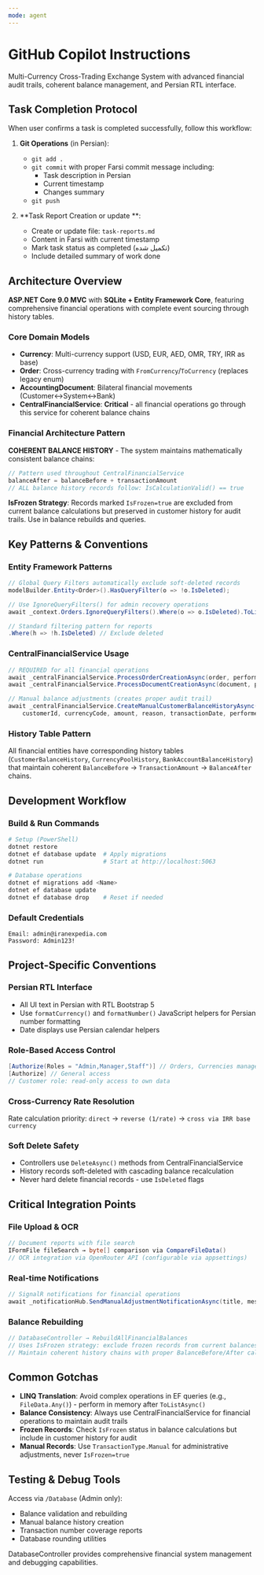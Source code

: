 ```yaml
---
mode: agent
---
```


# GitHub Copilot Instructions

Multi-Currency Cross-Trading Exchange System with advanced financial audit trails, coherent balance management, and Persian RTL interface.

## Task Completion Protocol

When user confirms a task is completed successfully, follow this workflow:

1. **Git Operations** (in Persian):
   - `git add .`
   - `git commit` with proper Farsi commit message including:
     - Task description in Persian
     - Current timestamp
     - Changes summary
   - `git push`

2. **Task Report Creation or update **:
   - Create or update  file: `task-reports.md`
   - Content in Farsi with current timestamp
   - Mark task status as completed (تکمیل شده)
   - Include detailed summary of work done

## Architecture Overview

**ASP.NET Core 9.0 MVC** with **SQLite + Entity Framework Core**, featuring comprehensive financial operations with complete event sourcing through history tables.

### Core Domain Models
- **Currency**: Multi-currency support (USD, EUR, AED, OMR, TRY, IRR as base)
- **Order**: Cross-currency trading with `FromCurrency`/`ToCurrency` (replaces legacy enum)  
- **AccountingDocument**: Bilateral financial movements (Customer↔System↔Bank)
- **CentralFinancialService**: **Critical** - all financial operations go through this service for coherent balance chains

### Financial Architecture Pattern

**COHERENT BALANCE HISTORY** - The system maintains mathematically consistent balance chains:
```cs
// Pattern used throughout CentralFinancialService
balanceAfter = balanceBefore + transactionAmount
// ALL balance history records follow: IsCalculationValid() == true
```

**IsFrozen Strategy**: Records marked `IsFrozen=true` are excluded from current balance calculations but preserved in customer history for audit trails. Use in balance rebuilds and queries.

## Key Patterns & Conventions

### Entity Framework Patterns
```cs
// Global Query Filters automatically exclude soft-deleted records
modelBuilder.Entity<Order>().HasQueryFilter(o => !o.IsDeleted);

// Use IgnoreQueryFilters() for admin recovery operations
await _context.Orders.IgnoreQueryFilters().Where(o => o.IsDeleted).ToListAsync();

// Standard filtering pattern for reports
.Where(h => !h.IsDeleted) // Exclude deleted
```

### CentralFinancialService Usage
```cs
// REQUIRED for all financial operations
await _centralFinancialService.ProcessOrderCreationAsync(order, performedBy);
await _centralFinancialService.ProcessDocumentCreationAsync(document, performedBy);

// Manual balance adjustments (creates proper audit trail)
await _centralFinancialService.CreateManualCustomerBalanceHistoryAsync(
    customerId, currencyCode, amount, reason, transactionDate, performedBy);
```

### History Table Pattern
All financial entities have corresponding history tables (`CustomerBalanceHistory`, `CurrencyPoolHistory`, `BankAccountBalanceHistory`) that maintain coherent `BalanceBefore` → `TransactionAmount` → `BalanceAfter` chains.

## Development Workflow

### Build & Run Commands
```powershell
# Setup (PowerShell)
dotnet restore
dotnet ef database update  # Apply migrations
dotnet run                 # Start at http://localhost:5063

# Database operations  
dotnet ef migrations add <Name>
dotnet ef database update
dotnet ef database drop    # Reset if needed
```

### Default Credentials
```
Email: admin@iranexpedia.com
Password: Admin123!
```

## Project-Specific Conventions

### Persian RTL Interface
- All UI text in Persian with RTL Bootstrap 5
- Use `formatCurrency()` and `formatNumber()` JavaScript helpers for Persian number formatting
- Date displays use Persian calendar helpers

### Role-Based Access Control
```cs
[Authorize(Roles = "Admin,Manager,Staff")] // Orders, Currencies management
[Authorize] // General access
// Customer role: read-only access to own data
```

### Cross-Currency Rate Resolution
Rate calculation priority: `direct` → `reverse (1/rate)` → `cross via IRR base currency`

### Soft Delete Safety
- Controllers use `DeleteAsync()` methods from CentralFinancialService
- History records soft-deleted with cascading balance recalculation
- Never hard delete financial records - use `IsDeleted` flags

## Critical Integration Points

### File Upload & OCR
```cs
// Document reports with file search
IFormFile fileSearch → byte[] comparison via CompareFileData()
// OCR integration via OpenRouter API (configurable via appsettings)
```

### Real-time Notifications
```cs
// SignalR notifications for financial operations
await _notificationHub.SendManualAdjustmentNotificationAsync(title, message, eventType, userId);
```

### Balance Rebuilding
```cs
// DatabaseController → RebuildAllFinancialBalances
// Uses IsFrozen strategy: exclude frozen records from current balances
// Maintain coherent history chains with proper BalanceBefore/After calculations
```

## Common Gotchas

- **LINQ Translation**: Avoid complex operations in EF queries (e.g., `FileData.Any()`) - perform in memory after `ToListAsync()`
- **Balance Consistency**: Always use CentralFinancialService for financial operations to maintain audit trails
- **Frozen Records**: Check `IsFrozen` status in balance calculations but include in customer history for audit
- **Manual Records**: Use `TransactionType.Manual` for administrative adjustments, never `IsFrozen=true`

## Testing & Debug Tools

Access via `/Database` (Admin only):
- Balance validation and rebuilding
- Manual balance history creation
- Transaction number coverage reports
- Database rounding utilities

DatabaseController provides comprehensive financial system management and debugging capabilities.

